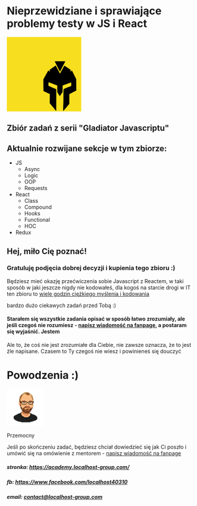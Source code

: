 # Nieprzewidziane i sprawiające problemy testy w JS i React

<img src="jsgladiator.png" alt="i Ty możesz zostać Gladiatorem Javascriptu" height="200px"/>

## Zbiór zadań z serii "Gladiator Javascriptu"

## Aktualnie rozwijane sekcje w tym zbiorze:

- JS
  - Async
  - Logic
  - OOP
  - Requests
- React
  - Class
  - Compound
  - Hooks
  - Functional
  - HOC
- Redux

## Hej, miło Cię poznać!

### Gratuluję podjęcia dobrej decyzji i kupienia tego zbioru :)

Będziesz mieć okazję przećwiczenia sobie Javascript z Reactem, w taki sposób w jaki jeszcze nigdy nie kodowałeś, dla kogoś na starcie drogi w IT ten zbioru to <u>wiele godzin ciężkiego myślenia i kodowania</u>

bardzo dużo ciekawych zadań przed Tobą :)

#### Starałem się wszystkie zadania opisać w sposób łatwo zrozumiały, ale jeśli czegoś nie rozumiesz - <u>napisz wiadomość na fanpage</u>, a postaram się wyjaśnić. Jestem

Ale to, że coś nie jest zrozumiałe dla Ciebie, nie zawsze oznacza, że to jest źle napisane. Czasem to Ty czegoś nie wiesz i powinieneś się douczyć

# Powodzenia :)

<img src="Przemocny.png" alt="" height="100px"/>

Przemocny

Jeśli po skończeniu zadać, będziesz chciał dowiedzieć się jak Ci poszło i umówić się na omówienie z mentorem - <u>napisz wiadomość na fanpage</u>

##### stronka: https://academy.localhost-group.com/

##### fb: https://www.facebook.com/localhost40310

##### email: contact@localhost-group.com
